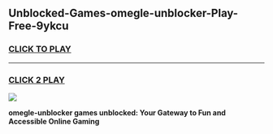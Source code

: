 
## Unblocked-Games-omegle-unblocker-Play-Free-9ykcu
<h3>
<a href="https://premium76.site?title=omegle-unblocker&ref=19M">CLICK TO PLAY</a></h3>
<hr>

<h3>
<a href="https://premium76.site?title=omegle-unblocker&ref=19M">CLICK 2 PLAY</a>
  
</h3>

<a href="https://premium76.site?title=omegle-unblocker&ref=19M"><img src="https://clearcache.store/games.png"></a>


**omegle-unblocker games unblocked: Your Gateway to Fun and Accessible Online Gaming**
